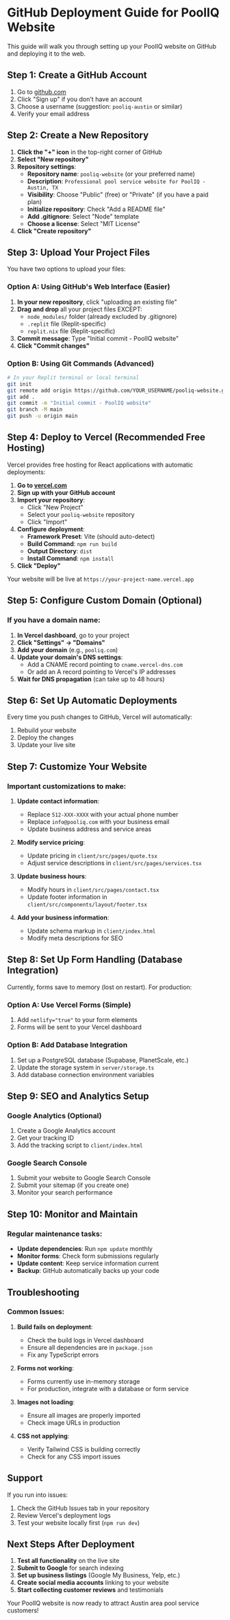 # GitHub Deployment Guide for PoolIQ Website

This guide will walk you through setting up your PoolIQ website on GitHub and deploying it to the web.

## Step 1: Create a GitHub Account

1. Go to [github.com](https://github.com)
2. Click "Sign up" if you don't have an account
3. Choose a username (suggestion: `pooliq-austin` or similar)
4. Verify your email address

## Step 2: Create a New Repository

1. **Click the "+" icon** in the top-right corner of GitHub
2. **Select "New repository"**
3. **Repository settings**:
   - **Repository name**: `pooliq-website` (or your preferred name)
   - **Description**: `Professional pool service website for PoolIQ - Austin, TX`
   - **Visibility**: Choose "Public" (free) or "Private" (if you have a paid plan)
   - **Initialize repository**: Check "Add a README file"
   - **Add .gitignore**: Select "Node" template
   - **Choose a license**: Select "MIT License"
4. **Click "Create repository"**

## Step 3: Upload Your Project Files

You have two options to upload your files:

### Option A: Using GitHub's Web Interface (Easier)

1. **In your new repository**, click "uploading an existing file"
2. **Drag and drop** all your project files EXCEPT:
   - `node_modules/` folder (already excluded by .gitignore)
   - `.replit` file (Replit-specific)
   - `replit.nix` file (Replit-specific)
3. **Commit message**: Type "Initial commit - PoolIQ website"
4. **Click "Commit changes"**

### Option B: Using Git Commands (Advanced)

```bash
# In your Replit terminal or local terminal
git init
git remote add origin https://github.com/YOUR_USERNAME/pooliq-website.git
git add .
git commit -m "Initial commit - PoolIQ website"
git branch -M main
git push -u origin main
```

## Step 4: Deploy to Vercel (Recommended Free Hosting)

Vercel provides free hosting for React applications with automatic deployments:

1. **Go to [vercel.com](https://vercel.com)**
2. **Sign up with your GitHub account**
3. **Import your repository**:
   - Click "New Project"
   - Select your `pooliq-website` repository
   - Click "Import"
4. **Configure deployment**:
   - **Framework Preset**: Vite (should auto-detect)
   - **Build Command**: `npm run build`
   - **Output Directory**: `dist`
   - **Install Command**: `npm install`
5. **Click "Deploy"**

Your website will be live at `https://your-project-name.vercel.app`

## Step 5: Configure Custom Domain (Optional)

### If you have a domain name:

1. **In Vercel dashboard**, go to your project
2. **Click "Settings" → "Domains"**
3. **Add your domain** (e.g., `pooliq.com`)
4. **Update your domain's DNS settings**:
   - Add a CNAME record pointing to `cname.vercel-dns.com`
   - Or add an A record pointing to Vercel's IP addresses
5. **Wait for DNS propagation** (can take up to 48 hours)

## Step 6: Set Up Automatic Deployments

Every time you push changes to GitHub, Vercel will automatically:
1. Rebuild your website
2. Deploy the changes
3. Update your live site

## Step 7: Customize Your Website

### Important customizations to make:

1. **Update contact information**:
   - Replace `512-XXX-XXXX` with your actual phone number
   - Replace `info@pooliq.com` with your business email
   - Update business address and service areas

2. **Modify service pricing**:
   - Update pricing in `client/src/pages/quote.tsx`
   - Adjust service descriptions in `client/src/pages/services.tsx`

3. **Update business hours**:
   - Modify hours in `client/src/pages/contact.tsx`
   - Update footer information in `client/src/components/layout/footer.tsx`

4. **Add your business information**:
   - Update schema markup in `client/index.html`
   - Modify meta descriptions for SEO

## Step 8: Set Up Form Handling (Database Integration)

Currently, forms save to memory (lost on restart). For production:

### Option A: Use Vercel Forms (Simple)
1. Add `netlify="true"` to your form elements
2. Forms will be sent to your Vercel dashboard

### Option B: Add Database Integration
1. Set up a PostgreSQL database (Supabase, PlanetScale, etc.)
2. Update the storage system in `server/storage.ts`
3. Add database connection environment variables

## Step 9: SEO and Analytics Setup

### Google Analytics (Optional)
1. Create a Google Analytics account
2. Get your tracking ID
3. Add the tracking script to `client/index.html`

### Google Search Console
1. Submit your website to Google Search Console
2. Submit your sitemap (if you create one)
3. Monitor your search performance

## Step 10: Monitor and Maintain

### Regular maintenance tasks:
- **Update dependencies**: Run `npm update` monthly
- **Monitor forms**: Check form submissions regularly
- **Update content**: Keep service information current
- **Backup**: GitHub automatically backs up your code

## Troubleshooting

### Common Issues:

1. **Build fails on deployment**:
   - Check the build logs in Vercel dashboard
   - Ensure all dependencies are in `package.json`
   - Fix any TypeScript errors

2. **Forms not working**:
   - Forms currently use in-memory storage
   - For production, integrate with a database or form service

3. **Images not loading**:
   - Ensure all images are properly imported
   - Check image URLs in production

4. **CSS not applying**:
   - Verify Tailwind CSS is building correctly
   - Check for any CSS import issues

## Support

If you run into issues:
1. Check the GitHub Issues tab in your repository
2. Review Vercel's deployment logs
3. Test your website locally first (`npm run dev`)

## Next Steps After Deployment

1. **Test all functionality** on the live site
2. **Submit to Google** for search indexing
3. **Set up business listings** (Google My Business, Yelp, etc.)
4. **Create social media accounts** linking to your website
5. **Start collecting customer reviews** and testimonials

Your PoolIQ website is now ready to attract Austin area pool service customers!